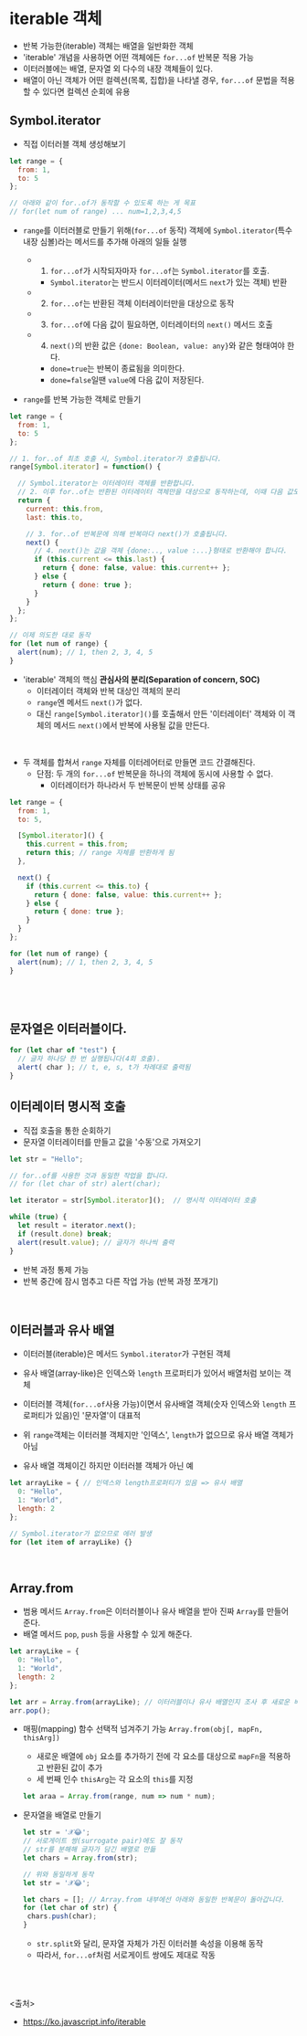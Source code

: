 # iterable 객체
- 반복 가능한(iterable) 객체는 배열을 일반화한 객체
- 'iterable' 개념을 사용하면 어떤 객체에든 `for...of` 반복문 적용 가능
- 이터러블에는 배열, 문자열 외 다수의 내장 객체들이 있다.
- 배열이 아닌 객체가 어떤 컬렉션(목록, 집합)을 나타낼 경우, `for...of` 문법을 적용할 수 있다면 컬렉션 순회에 유용

## Symbol.iterator
- 직접 이터러블 객체 생성해보기
```js
let range = {
  from: 1,
  to: 5
};

// 아래와 같이 for..of가 동작할 수 있도록 하는 게 목표
// for(let num of range) ... num=1,2,3,4,5
```
- `range`를 이터러블로 만들기 위해(`for...of` 동작) 객체에 `Symbol.iterator`(특수 내장 심볼)라는 메서드를 추가해 아래의 일들 실행

  - 1) `for...of`가 시작되자마자 `for...of`는 `Symbol.iterator`를 호출.
    - `Symbol.iterator`는 반드시 이터레이터(메서드 `next`가 있는 객체) 반환
  - 2) `for...of`는 반환된 객체 이터레이터만을 대상으로 동작
  - 3) `for...of`에 다음 값이 필요하면, 이터레이터의 `next()` 메서드 호출
  - 4) `next()`의 반환 값은 `{done: Boolean, value: any}`와 같은 형태여야 한다. 
    - `done=true`는 반복이 종료됨을 의미한다.
    - `done=false`일땐 `value`에 다음 값이 저장된다.

- `range`를 반복 가능한 객체로 만들기
```js
let range = {
  from: 1,
  to: 5
};

// 1. for..of 최초 호출 시, Symbol.iterator가 호출됩니다.
range[Symbol.iterator] = function() {

  // Symbol.iterator는 이터레이터 객체를 반환합니다.
  // 2. 이후 for..of는 반환된 이터레이터 객체만을 대상으로 동작하는데, 이때 다음 값도 정해집니다.
  return {
    current: this.from,
    last: this.to,

    // 3. for..of 반복문에 의해 반복마다 next()가 호출됩니다.
    next() {
      // 4. next()는 값을 객체 {done:.., value :...}형태로 반환해야 합니다.
      if (this.current <= this.last) {
        return { done: false, value: this.current++ };
      } else {
        return { done: true };
      }
    }
  };
};

// 이제 의도한 대로 동작
for (let num of range) {
  alert(num); // 1, then 2, 3, 4, 5
}
```
- 'iterable' 객체의 핵심 **관심사의 분리(Separation of concern, SOC)**
  - 이터레이터 객체와 반복 대상인 객체의 분리
  - `range`엔 메서드 `next()`가 없다.
  - 대신 `range[Symbol.iterator]()`를 호출해서 만든 '이터레이터' 객체와 이 객체의 메서드 `next()`에서 반복에 사용될 값을 만든다.
<br>

- 두 객체를 합쳐서 `range` 자체를 이터레어터로 만들면 코드 간결해진다.
  - 단점: 두 개의 `for...of` 반복문을 하나의 객체에 동시에 사용할 수 없다.
    - 이터레이터가 하나라서 두 반복문이 반복 상태를 공유
```js
let range = {
  from: 1,
  to: 5,

  [Symbol.iterator]() {
    this.current = this.from;
    return this; // range 자체를 반환하게 됨
  },

  next() {
    if (this.current <= this.to) {
      return { done: false, value: this.current++ };
    } else {
      return { done: true };
    }
  }
};

for (let num of range) {
  alert(num); // 1, then 2, 3, 4, 5
}
```

<br><br>

## 문자열은 이터러블이다.
```js
for (let char of "test") {
  // 글자 하나당 한 번 실행됩니다(4회 호출).
  alert( char ); // t, e, s, t가 차례대로 출력됨
}
```

## 이터레이터 명시적 호출
- 직접 호출을 통한 순회하기
- 문자열 이터레이터를 만들고 값을 '수동'으로 가져오기
```js
let str = "Hello";

// for..of를 사용한 것과 동일한 작업을 합니다.
// for (let char of str) alert(char);

let iterator = str[Symbol.iterator]();  // 명시적 이터레이터 호출

while (true) {
  let result = iterator.next();
  if (result.done) break;
  alert(result.value); // 글자가 하나씩 출력
}
```
- 반복 과정 통제 가능
- 반복 중간에 잠시 멈추고 다른 작업 가능 (반복 과정 쪼개기)
<br>

## 이터러블과 유사 배열
- 이터러블(iterable)은 메서드 `Symbol.iterator`가 구현된 객체
- 유사 배열(array-like)은 인덱스와 `length` 프로퍼티가 있어서 배열처럼 보이는 객체

- 이터러블 객체(`for...of`사용 가능)이면서 유사배열 객체(숫자 인덱스와 `length` 프로퍼티가 있음)인 '문자열'이 대표적
- 위 `range`객체는 이터러블 객체지만 '인덱스', `length`가 없으므로 유사 배열 객체가 아님
- 유사 배열 객체이긴 하지만 이터러블 객체가 아닌 예
```js
let arrayLike = { // 인덱스와 length프로퍼티가 있음 => 유사 배열
  0: "Hello",
  1: "World",
  length: 2
};

// Symbol.iterator가 없으므로 에러 발생
for (let item of arrayLike) {}
```

<br>

## Array.from
- 범용 메서드 `Array.from`은 이터러블이나 유사 배열을 받아 진짜 `Array`를 만들어 준다.
- 배열 메서드 `pop`, `push` 등을 사용할 수 있게 해준다.
```js
let arrayLike = {
  0: "Hello",
  1: "World",
  length: 2
};

let arr = Array.from(arrayLike); // 이터러블이나 유사 배열인지 조사 후 새로운 배열로 복사
arr.pop();
```

- 매핑(mapping) 함수 선택적 넘겨주기 가능
  `Array.from(obj[, mapFn, thisArg])`
  - 새로운 배열에 `obj` 요소를 추가하기 전에 각 요소를 대상으로 `mapFn`을 적용하고 반환된 값이 추가
  - 세 번째 인수 `thisArg`는 각 요소의 `this`를 지정
  ```js
  let araa = Array.from(range, num => num * num);
  ```

- 문자열을 배열로 만들기
  ```js
  let str = '𝒳😂';
  // 서로게이트 쌍(surrogate pair)에도 잘 동작
  // str를 분해해 글자가 담긴 배열로 만듦
  let chars = Array.from(str);
  
  // 위와 동일하게 동작
  let str = '𝒳😂';

  let chars = []; // Array.from 내부에선 아래와 동일한 반복문이 돌아갑니다.
  for (let char of str) {
   chars.push(char);
  }
  ```
  - `str.split`와 달리, 문자열 자체가 가진 이터러블 속성을 이용해 동작
  - 따라서, `for...of`처럼 서로게이트 쌍에도 제대로 작동
  
<br><br><br>
<출처>
- https://ko.javascript.info/iterable
